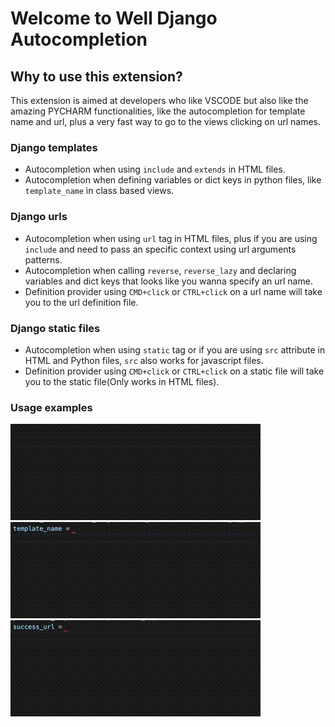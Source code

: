 # Welcome to Well Django Autocompletion

## Why to use this extension?
This extension is aimed at developers who like VSCODE but also like the amazing PYCHARM 
functionalities, like the autocompletion for template name and url, plus a very fast way
to go to the views clicking on url names.


### Django templates
* Autocompletion when using `include` and `extends` in HTML files.
* Autocompletion when defining variables or dict keys in python files, like `template_name` in class based views.


### Django urls
* Autocompletion when using `url` tag in HTML files, plus if you are using `include` and need to pass an specific context using url arguments patterns.
* Autocompletion when calling `reverse`, `reverse_lazy` and declaring variables and dict keys that looks like you wanna specify an url name.
* Definition provider using `CMD+click` or `CTRL+click` on a url name will take you to the url definition file.


### Django static files
* Autocompletion when using `static` tag or if you are using `src` attribute in HTML and Python files, `src` also works for javascript files.
* Definition provider using `CMD+click` or `CTRL+click` on a static file will take you to the static file(Only works in HTML files).
 

### Usage examples

![Well Django autocompletion](images/example_on_template.gif)
![Well Django autocompletion](images/template_autocompletion.gif)
![Well Django autocompletion](images/url_autocompletion.gif)